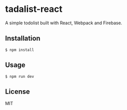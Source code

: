 # tadalist-react
A simple todolist built with React, Webpack and Firebase.

## Installation
`$ npm install`

## Usage
`$ npm run dev`

## License
MIT
